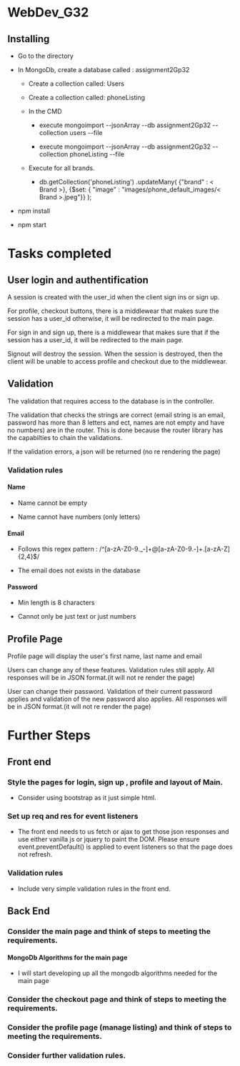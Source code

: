 # WebDev_G32

## Installing
- Go to the directory

- In MongoDb, create a database called : assignment2Gp32

  - Create a collection called: Users

  - Create a collection called: phoneListing

  - In the CMD

    - execute mongoimport --jsonArray --db assignment2Gp32 --collection users --file <location of userlist.json>
  
    - execute mongoimport --jsonArray --db assignment2Gp32 --collection phoneListing --file <location of phoneListing.json>
  
  - Execute for all brands.
  
    - db.getCollection('phoneListing')
    .updateMany(
        {"brand" : < Brand >},
        {$set: { "image" : "images/phone_default_images/< Brand >.jpeg"}}
    );
 

- npm install

- npm start

# Tasks completed
## User login and authentification
A session is created with the user_id when the client sign ins or sign up.

For profile, checkout buttons, there is a middlewear that makes sure the session has a user_id otherwise, it will be redirected to the main page.

For sign in and sign up, there is a middlewear that makes sure that if the session has a user_id, it will be redirected to the main page.

Signout will destroy the session. When the session is destroyed, then the client will be unable to access profile and checkout due to the middlewear. 

## Validation
The validation that requires access to the database is in the controller. 

The validation that checks the strings are correct (email string is an email, password has more than 8 letters and ect, names are not empty and have no numbers) are in the router. This is done because the router library has the capabilties to chain the validations.

If the validation errors, a json will be returned (no re rendering the page)

### Validation rules
#### Name
- Name cannot be empty

- Name cannot have numbers (only letters)

#### Email
- Follows this regex pattern : /^[a-zA-Z0-9._-]+@[a-zA-Z0-9.-]+\.[a-zA-Z]{2,4}$/

- The email does not exists in the database

#### Password
- Min length is 8 characters

- Cannot only be just text or just numbers

## Profile Page
Profile page will display the user's first name, last name and email

Users can change any of these features. Validation rules still apply. All responses will be in JSON format.(it will not re render the page)

User can change their password. Validation of their current password applies and validation of the new password also applies. All responses will be in JSON format.(it will not re render the page)

# Further Steps
## Front end
### Style the pages for login, sign up , profile and layout of Main.
- Consider using bootstrap as it just simple html.
### Set up req and res for event listeners
- The front end needs to us fetch or ajax to get those json responses and use either vanilla js or jquery to paint the DOM.
Please ensure event.preventDefault() is applied to event listeners so that the page does not refresh.
### Validation rules
- Include very simple validation rules in the front end. 

## Back End
### Consider the main page and think of steps to meeting the requirements. 
#### MongoDb Algorithms for the main page
- I will start developing up all the mongodb algorithms needed for the main page
### Consider the checkout page and think of steps to meeting the requirements. 
### Consider the profile page (manage listing) and think of steps to meeting the requirements. 
### Consider further validation rules.



